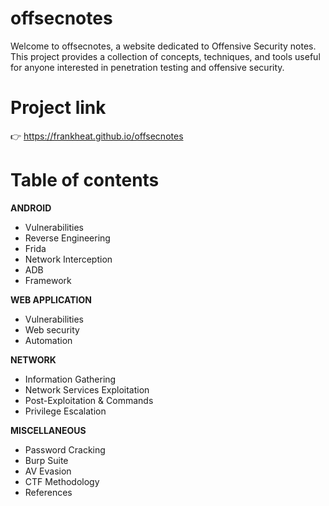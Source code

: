 # offsecnotes

Welcome to offsecnotes, a website dedicated to Offensive Security notes. This project provides a collection of concepts, techniques, and tools useful for anyone interested in penetration testing and offensive security.

# Project link

👉 https://frankheat.github.io/offsecnotes

# Table of contents

**ANDROID**

* Vulnerabilities
* Reverse Engineering
* Frida
* Network Interception
* ADB
* Framework

**WEB APPLICATION**

* Vulnerabilities
* Web security
* Automation

**NETWORK**

* Information Gathering
* Network Services Exploitation
* Post-Exploitation & Commands
* Privilege Escalation

**MISCELLANEOUS**

* Password Cracking
* Burp Suite
* AV Evasion
* CTF Methodology
* References